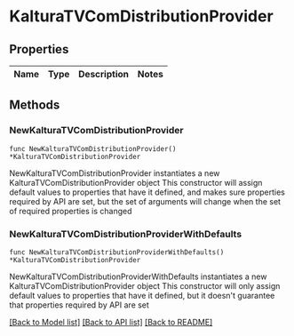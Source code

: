 # KalturaTVComDistributionProvider

## Properties

Name | Type | Description | Notes
------------ | ------------- | ------------- | -------------

## Methods

### NewKalturaTVComDistributionProvider

`func NewKalturaTVComDistributionProvider() *KalturaTVComDistributionProvider`

NewKalturaTVComDistributionProvider instantiates a new KalturaTVComDistributionProvider object
This constructor will assign default values to properties that have it defined,
and makes sure properties required by API are set, but the set of arguments
will change when the set of required properties is changed

### NewKalturaTVComDistributionProviderWithDefaults

`func NewKalturaTVComDistributionProviderWithDefaults() *KalturaTVComDistributionProvider`

NewKalturaTVComDistributionProviderWithDefaults instantiates a new KalturaTVComDistributionProvider object
This constructor will only assign default values to properties that have it defined,
but it doesn't guarantee that properties required by API are set


[[Back to Model list]](../README.md#documentation-for-models) [[Back to API list]](../README.md#documentation-for-api-endpoints) [[Back to README]](../README.md)


